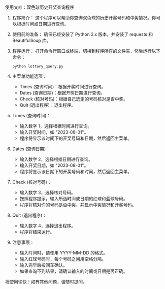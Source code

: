 使用文档：双色球历史开奖查询程序

1. 程序简介：
   这个程序可以帮助你查询双色球的历史开奖号码和中奖情况。你可以根据时间或日期进行查询。

2. 使用前的准备：
   确保已经安装了 Python 3.x 版本，并安装了 requests 和 BeautifulSoup 库。

3. 程序运行：
   打开命令行窗口或终端，切换到程序所在的文件夹，然后运行以下命令：

   ```
   python lottery_query.py
   ```

4. 主菜单功能选项：
   - Times (查询时间)：根据开奖时间进行查询。
   - Dates (查询日期)：根据开奖日期进行查询。
   - Check (核对号码)：根据自己选定的号码核对是否中奖。
   - Quit (退出程序)：退出程序。

5. Times (查询时间)：
   - 输入数字 1，选择根据时间进行查询。
   - 输入开奖时间，如 "2023-08-01"。
   - 程序将显示该时间下的开奖号码和日期，然后返回主菜单。

6. Dates (查询日期)：
   - 输入数字 2，选择根据日期进行查询。
   - 输入开奖日期，如 "2023-08-01"。
   - 程序将显示该日期下的开奖号码和时间，然后返回主菜单。

7. Check (核对号码)：
   - 输入数字 3，选择核对号码。
   - 按照程序提示，输入所选时间或日期的红球和蓝球号码。
   - 程序将核对你的号码是否中奖，并显示中奖情况和开奖号码。

8. Quit (退出程序)：
   - 输入数字 4，选择退出程序。
   - 程序将结束运行。

9. 注意事项：
   - 输入时间时，请使用 YYYY-MM-DD 的格式。
   - 输入红球号码时，每个号码之间用空格分隔。
   - 输入完毕后按回车确认。
   - 如果查询不到结果，请确认输入的时间或日期是否正确。

祝使用愉快！如有其他问题，请随时提问。